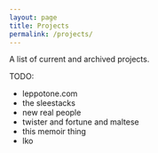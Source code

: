 ```yaml
---
layout: page
title: Projects
permalink: /projects/
---
```


A list of current and archived projects.

TODO: 

* leppotone.com
* the sleestacks
* new real people
* twister and fortune and maltese
* this memoir thing 
* lko 

